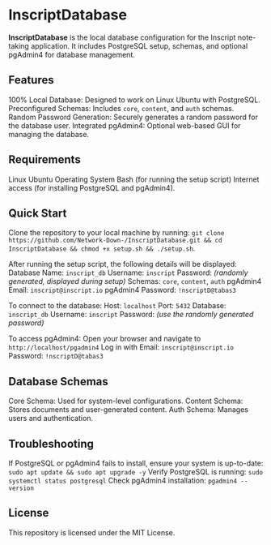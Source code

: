 # InscriptDatabase

**InscriptDatabase** is the local database configuration for the Inscript note-taking application. It includes PostgreSQL setup, schemas, and optional pgAdmin4 for database management.

## Features
100% Local Database: Designed to work on Linux Ubuntu with PostgreSQL. 
Preconfigured Schemas: Includes `core`, `content`, and `auth` schemas. Random Password Generation: 
Securely generates a random password for the database user. Integrated pgAdmin4: Optional web-based GUI for managing the database.

## Requirements
Linux Ubuntu Operating System
Bash (for running the setup script)
Internet access (for installing PostgreSQL and pgAdmin4).

## Quick Start
Clone the repository to your local machine by running:
`git clone https://github.com/Network-Down-/InscriptDatabase.git && cd InscriptDatabase && chmod +x setup.sh && ./setup.sh`. 

After running the setup script, the following details will be displayed:
Database Name: `inscript_db`
Username: `inscript`
Password: *(randomly generated, displayed during setup)*
Schemas: `core`, `content`, `auth`
pgAdmin4 Email: `inscript@inscript.io`
pgAdmin4 Password: `!nscriptD@tabas3`

To connect to the database: 
Host: `localhost`
Port: `5432`
Database: `inscript_db`
Username: `inscript`
Password: *(use the randomly generated password)*

To access pgAdmin4: 
Open your browser and navigate to `http://localhost/pgadmin4`
Log in with Email: `inscript@inscript.io`
Password: `!nscriptD@tabas3`

## Database Schemas
Core Schema: Used for system-level configurations.
Content Schema: Stores documents and user-generated content.
Auth Schema: Manages users and authentication.

## Troubleshooting
If PostgreSQL or pgAdmin4 fails to install, ensure your system is up-to-date:
`sudo apt update && sudo apt upgrade -y`
Verify PostgreSQL is running:
`sudo systemctl status postgresql`
Check pgAdmin4 installation: `pgadmin4 --version`

## License
This repository is licensed under the MIT License.
